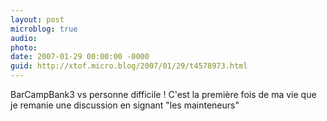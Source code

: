 ```yaml
---
layout: post
microblog: true
audio: 
photo: 
date: 2007-01-29 00:00:00 -0000
guid: http://xtof.micro.blog/2007/01/29/t4578973.html
---
```

BarCampBank3 vs personne difficile ! C'est la première fois de ma vie que je remanie une discussion en signant "les mainteneurs"
